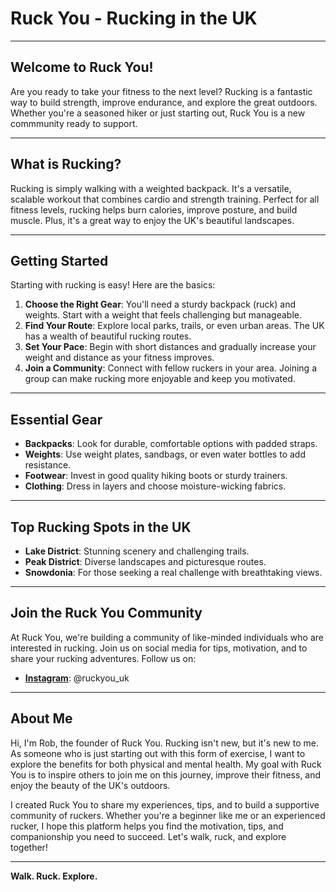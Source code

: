 # Ruck You - Rucking in the UK

---

## Welcome to Ruck You!

Are you ready to take your fitness to the next level? Rucking is a fantastic way to build strength, improve endurance, and explore the great outdoors. Whether you're a seasoned hiker or just starting out, Ruck You is a new commmunity ready to support.

---

## What is Rucking?

Rucking is simply walking with a weighted backpack. It's a versatile, scalable workout that combines cardio and strength training. Perfect for all fitness levels, rucking helps burn calories, improve posture, and build muscle. Plus, it's a great way to enjoy the UK's beautiful landscapes.

---

## Getting Started

Starting with rucking is easy! Here are the basics:

1. **Choose the Right Gear**: You'll need a sturdy backpack (ruck) and weights. Start with a weight that feels challenging but manageable.
2. **Find Your Route**: Explore local parks, trails, or even urban areas. The UK has a wealth of beautiful rucking routes.
3. **Set Your Pace**: Begin with short distances and gradually increase your weight and distance as your fitness improves.
4. **Join a Community**: Connect with fellow ruckers in your area. Joining a group can make rucking more enjoyable and keep you motivated.

---

## Essential Gear

- **Backpacks**: Look for durable, comfortable options with padded straps.
- **Weights**: Use weight plates, sandbags, or even water bottles to add resistance.
- **Footwear**: Invest in good quality hiking boots or sturdy trainers.
- **Clothing**: Dress in layers and choose moisture-wicking fabrics.

---

## Top Rucking Spots in the UK

- **Lake District**: Stunning scenery and challenging trails.
- **Peak District**: Diverse landscapes and picturesque routes.
- **Snowdonia**: For those seeking a real challenge with breathtaking views.

---

## Join the Ruck You Community

At Ruck You, we're building a community of like-minded individuals who are interested in rucking. Join us on social media for tips, motivation, and to share your rucking adventures. Follow us on:

- **[Instagram](https://www.instagram.com/ruckyou_uk)**: @ruckyou_uk

---

## About Me

Hi, I'm Rob, the founder of Ruck You. Rucking isn't new, but it's new to me. As someone who is just starting out with this form of exercise, I want to explore the benefits for both physical and mental health. My goal with Ruck You is to inspire others to join me on this journey, improve their fitness, and enjoy the beauty of the UK's outdoors.

I created Ruck You to share my experiences, tips, and to build a supportive community of ruckers. Whether you're a beginner like me or an experienced rucker, I hope this platform helps you find the motivation, tips, and companionship you need to succeed. Let's walk, ruck, and explore together!

---

**Walk. Ruck. Explore.**
